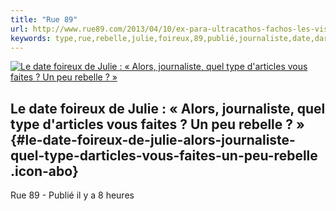 ```yaml
---
title: "Rue 89"
url: http://www.rue89.com/2013/04/10/ex-para-ultracathos-fachos-les-visages-printemps-francais-241299
keywords: type,rue,rebelle,julie,foireux,89,publié,journaliste,date,darticles,heures
---
```

[![Le date foireux de Julie : « Alors, journaliste, quel type d'articles vous faites ? Un peu rebelle ? »](https://media.nouvelobs.com/placeholder/lobs.com/640x310/placeholder.jpg "Le date foireux de Julie : « Alors, journaliste, quel type d’articles vous faites ? Un peu rebelle ? »")](https://www.nouvelobs.com/rue89/20190518.OBS13098/le-date-foireux-de-julie-alors-journaliste-quel-type-d-articles-vous-faites-un-peu-rebelle.html)

Le date foireux de Julie : « Alors, journaliste, quel type d'articles vous faites ? Un peu rebelle ? » {#le-date-foireux-de-julie-alors-journaliste-quel-type-darticles-vous-faites-un-peu-rebelle .icon-abo}
------------------------------------------------------------------------------------------------------

Rue 89 - Publié il y a 8 heures
